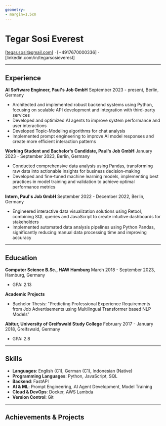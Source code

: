 ```yaml
---
geometry:
- margin=1.5cm
---
```


# Tegar Sosi Everest

[tegar.sosi@gmail.com] · [+4917670000336] · [linkedin.com/in/tegarsosieverest]

---

## Experience

**AI Software Engineer, Paul's Job GmbH**
September 2023 - present, Berlin, Germany

- Architected and implemented robust backend systems using Python, focusing on scalable API development and integration with third-party services
- Developed and optimized AI agents to improve system performance and user interactions
- Developed Topic-Modeling algorithms for chat analysis
- Implemented prompt engineering to improve AI model responses and create more efficient interaction patterns


**Working Student and Bachelor's Candidate, Paul's Job GmbH**
January 2023 - September 2023, Berlin, Germany

- Conducted comprehensive data analysis using Pandas, transforming raw data into actionable insights for business decision-making
- Developed and fine-tuned machine learning models, implementing best practices in model training and validation to achieve optimal performance metrics

**Intern, Paul's Job GmbH**
September 2022 - December 2022, Berlin, Germany

- Engineered interactive data visualization solutions using Retool, combining SQL queries and JavaScript to create intuitive dashboards for stakeholders
- Implemented automated data analysis pipelines using Python Pandas, significantly reducing manual data processing time and improving accuracy

---

## Education

**Computer Science B.Sc., HAW Hamburg**
March 2018 - September 2023, Hamburg, Germany
- GPA: 2.13

**Academic Projects**
- Bachelor Thesis: "Predicting Professional Experience Requirements from Job Advertisements using Multilingual Transformer based NLP Models"

**Abitur, University of Greifswald Study College**
February 2017 - January 2018, Greifswald, Germany
- GPA: 2.8

---

## Skills

- **Languages**: English (C1), German (C1), Indonesian (Native)
- **Programming Languages**: Python, JavaScript, SQL
- **Backend**: FastAPI
- **AI & ML**: Prompt Engineering, AI Agent Development, Model Training
- **Cloud & DevOps**: Docker, AWS Lambda
- **Version Control**: Git

---

## Achievements & Projects

